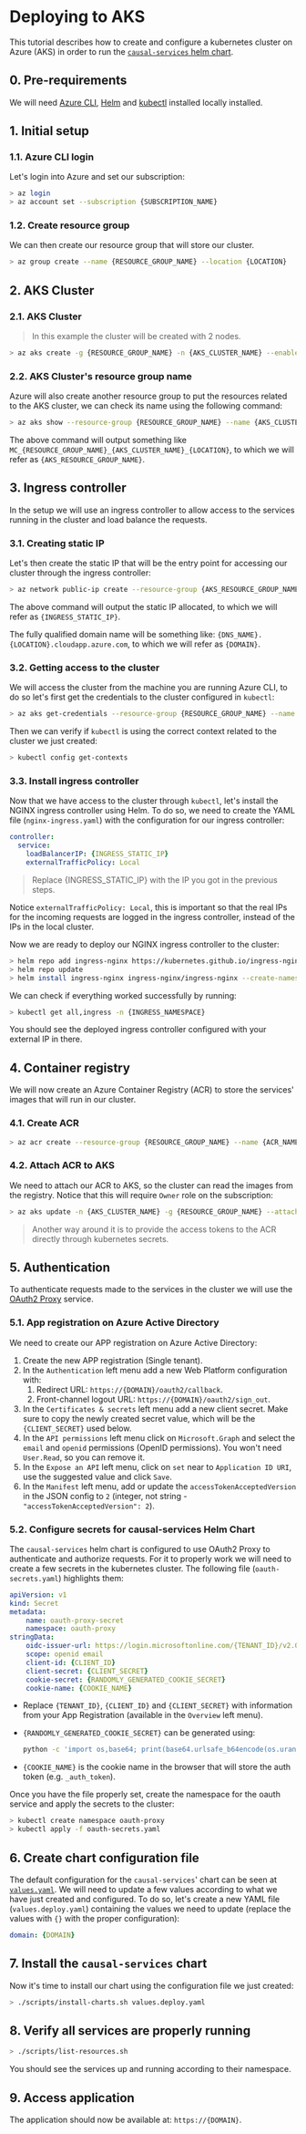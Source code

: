 # Deploying to AKS

This tutorial describes how to create and configure a kubernetes cluster on Azure (AKS) in order to run the [`causal-services` helm chart](../config/helm/causal-services/).

## 0. Pre-requirements

We will need [Azure CLI](https://learn.microsoft.com/en-us/cli/azure/), [Helm](https://helm.sh/) and [kubectl](https://kubernetes.io/docs/reference/kubectl/kubectl/) installed locally installed.


## 1. Initial setup

### 1.1. Azure CLI login

Let's login into Azure and set our subscription:

```bash
> az login
> az account set --subscription {SUBSCRIPTION_NAME}
```

### 1.2. Create resource group

We can then create our resource group that will store our cluster.

```bash
> az group create --name {RESOURCE_GROUP_NAME} --location {LOCATION}
```

## 2. AKS Cluster

### 2.1. AKS Cluster

> In this example the cluster will be created with 2 nodes.

```bash
> az aks create -g {RESOURCE_GROUP_NAME} -n {AKS_CLUSTER_NAME} --enable-managed-identity --node-count 2 --enable-addons monitoring --enable-msi-auth-for-monitoring --generate-ssh-keys --location {LOCATION} --os-sku AzureLinux
```

### 2.2. AKS Cluster's resource group name

Azure will also create another resource group to put the resources related to the AKS cluster, we can check its name using the following command:

```bash
> az aks show --resource-group {RESOURCE_GROUP_NAME} --name {AKS_CLUSTER_NAME} --query nodeResourceGroup -o tsv
```

The above command will output something like `MC_{RESOURCE_GROUP_NAME}_{AKS_CLUSTER_NAME}_{LOCATION}`, to which we will refer as `{AKS_RESOURCE_GROUP_NAME}`.

## 3. Ingress controller

In the setup we will use an ingress controller to allow access to the services running in the cluster and load balance the requests.

### 3.1. Creating static IP

Let's then create the static IP that will be the entry point for accessing our cluster through the ingress controller:

```bash
> az network public-ip create --resource-group {AKS_RESOURCE_GROUP_NAME} --name {INGRESS_IP_NAME} --dns-name {DNS_NAME} --sku Standard --allocation-method static --query publicIp.ipAddress -o tsv
```

The above command will output the static IP allocated, to which we will refer as `{INGRESS_STATIC_IP}`.

The fully qualified domain name will be something like: `{DNS_NAME}.{LOCATION}.cloudapp.azure.com`, to which we will refer as `{DOMAIN}`.

### 3.2. Getting access to the cluster

We will access the cluster from the machine you are running Azure CLI, to do so let's first get the credentials to the cluster configured in `kubectl`:

```bash
> az aks get-credentials --resource-group {RESOURCE_GROUP_NAME} --name {AKS_CLUSTER_NAME}
```

Then we can verify if `kubectl` is using the correct context related to the cluster we just created:

```bash
> kubectl config get-contexts
```

### 3.3. Install ingress controller

Now that we have access to the cluster through `kubectl`, let's install the NGINX ingress controller using Helm. To do so, we need to create the YAML file (`nginx-ingress.yaml`) with the configuration for our ingress controller:

```yml
controller:
  service:
    loadBalancerIP: {INGRESS_STATIC_IP}
    externalTrafficPolicy: Local
```

> Replace {INGRESS_STATIC_IP} with the IP you got in the previous steps.

Notice `externalTrafficPolicy: Local`, this is important so that the real IPs for the incoming requests are logged in the ingress controller, instead of the IPs in the local cluster.

Now we are ready to deploy our NGINX ingress controller to the cluster:

```bash
> helm repo add ingress-nginx https://kubernetes.github.io/ingress-nginx
> helm repo update
> helm install ingress-nginx ingress-nginx/ingress-nginx --create-namespace --namespace {INGRESS_NAMESPACE} -f nginx-ingress.yaml
```

We can check if everything worked successfully by running:

```bash
> kubectl get all,ingress -n {INGRESS_NAMESPACE}
```

You should see the deployed ingress controller configured with your external IP in there.

## 4. Container registry

We will now create an Azure Container Registry (ACR) to store the services' images that will run in our cluster.

### 4.1. Create ACR

```bash
> az acr create --resource-group {RESOURCE_GROUP_NAME} --name {ACR_NAME} --sku Standard
```

### 4.2. Attach ACR to AKS

We need to attach our ACR to AKS, so the cluster can read the images from the registry. Notice that this will require `Owner` role on the subscription:

```bash
> az aks update -n {AKS_CLUSTER_NAME} -g {RESOURCE_GROUP_NAME} --attach-acr {ACR_NAME}
```

> Another way around it is to provide the access tokens to the ACR directly through kubernetes secrets.

## 5. Authentication

To authenticate requests made to the services in the cluster we will use the [OAuth2 Proxy](https://oauth2-proxy.github.io/oauth2-proxy/) service.

### 5.1. App registration on Azure Active Directory

We need to create our APP registration on Azure Active Directory:

1. Create the new APP registration (Single tenant).
2. In the `Authentication` left menu add a new Web Platform configuration with:
    1. Redirect URL: `https://{DOMAIN}/oauth2/callback`.
    2. Front-channel logout URL: `https://{DOMAIN}/oauth2/sign_out`.
3. In the `Certificates & secrets` left menu add a new client secret. Make sure to copy the newly created secret value, which will be the `{CLIENT_SECRET}` used below.
4. In the `API permissions` left menu click on `Microsoft.Graph` and select the `email` and `openid` permissions (OpenID permissions). You won't need `User.Read`, so you can remove it.
5. In the `Expose an API` left menu, click on `set` near to `Application ID URI`, use the suggested value and click `Save`.
6. In the `Manifest` left menu, add or update the `accessTokenAcceptedVersion` in the JSON config to `2` (integer, not string - `"accessTokenAcceptedVersion": 2`).


### 5.2. Configure secrets for causal-services Helm Chart

The `causal-services` helm chart is configured to use OAuth2 Proxy to authenticate and authorize requests. For it to properly work we will need to create a few secrets in the kubernetes cluster. The following file (`oauth-secrets.yaml`) highlights them:

```yaml
apiVersion: v1
kind: Secret
metadata:
    name: oauth-proxy-secret
    namespace: oauth-proxy
stringData:
    oidc-issuer-url: https://login.microsoftonline.com/{TENANT_ID}/v2.0
    scope: openid email
    client-id: {CLIENT_ID}
    client-secret: {CLIENT_SECRET}
    cookie-secret: {RANDOMLY_GENERATED_COOKIE_SECRET}
    cookie-name: {COOKIE_NAME}
```

- Replace `{TENANT_ID}`, `{CLIENT_ID}` and `{CLIENT_SECRET}` with information from your App Registration (available in the `Overview` left menu).

- `{RANDOMLY_GENERATED_COOKIE_SECRET}` can be generated using:

    ```bash
    python -c 'import os,base64; print(base64.urlsafe_b64encode(os.urandom(32)).decode())'
    ```

- `{COOKIE_NAME}` is the cookie name in the browser that will store the auth token (e.g. `_auth_token`).

Once you have the file properly set, create the namespace for the oauth service and apply the secrets to the cluster:

```bash
> kubectl create namespace oauth-proxy
> kubectl apply -f oauth-secrets.yaml
```

## 6. Create chart configuration file

The default configuration for the `causal-services`' chart  can be seen at [`values.yaml`](../config/helm/causal-services/values.yaml). We will need to update a few values according to what we have just created and configured. To do so, let's create a new YAML file (`values.deploy.yaml`) containing the values we need to update (replace the values with `{}` with the proper configuration):

```yaml
domain: {DOMAIN}
```

## 7. Install the `causal-services` chart

Now it's time to install our chart using the configuration file we just created:

```bash
> ./scripts/install-charts.sh values.deploy.yaml
```

## 8. Verify all services are properly running

```bash
> ./scripts/list-resources.sh
```

You should see the services up and running according to their namespace.

## 9. Access application

The application should now be available at: `https://{DOMAIN}`.